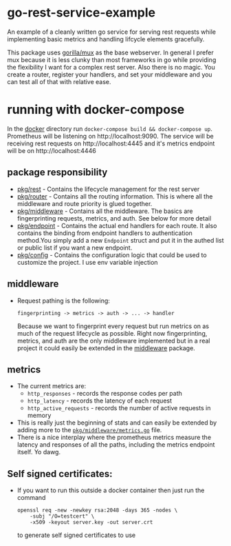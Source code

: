 # go-rest-service-example

An example of a cleanly written go service for serving rest requests while implementing basic metrics and handling lifcycle elements gracefully.

This package uses [gorilla/mux](https://github.com/gorilla/mux) as the base webserver. In general I prefer mux because it is less clunky than most frameworks in go while providing the flexibility I want for a complex rest server. Also there is no magic. You create a router, register your handlers, and set your middleware and you can test all of that with relative ease.

# running with docker-compose

In the [docker](./docker) directory run `docker-compose build && docker-compose up`. Prometheus will be listening on http://localhost:9090. The service will be receiving rest requests on http://localhost:4445 and it's metrics endpoint will be on http://localhost:4446

## package responsibility

-   [pkg/rest](./pkg/server/rest) - Contains the lifecycle management for the rest server
-   [pkg/router](./pkg/server/router) - Contains all the routing information. This is where all the middleware and route priority is glued together.
-   [pkg/middleware](./pkg/server/middleware) - Contains all the middleware. The basics are fingerprinting requests, metrics, and auth. See below for more detail
-   [pkg/endpoint](./pkg/server/endpoint) - Contains the actual end handlers for each route. It also contains the binding from endpoint handlers to authentication method.You simply add a new `Endpoint` struct and put it in the authed list or public list if you want a new endpoint.
-   [pkg/config](./pkg/server/config) - Contains the configuration logic that could be used to customize the project. I use env variable injection

## middleware

-   Request pathing is the following:
    ```
    fingerprinting -> metrics -> auth -> ... -> handler
    ```
    Because we want to fingerprint every request but run metrics on as much of the request lifecycle as possible. Right now fingerprinting, metrics, and auth are the only middleware implemented but in a real project it could easily be extended in the [middleware](./pkg/middleware) package.

## metrics

-   The current metrics are:
    -   `http_responses` - records the response codes per path
    -   `http_latency` - records the latency of each request
    -   `http_active_requests` - records the number of active requests in memory
-   This is really just the beginning of stats and can easily be extended by adding more to the [`pkg/middleware/metrics.go`](./pkg/middleware/metrics.go) file.
-   There is a nice interplay where the prometheus metrics measure the latency and responses of all the paths, including the metrics endpoint itself. Yo dawg.

## Self signed certificates:

-   If you want to run this outside a docker container then just run the command
    ```
    openssl req -new -newkey rsa:2048 -days 365 -nodes \
        -subj "/O=testcert" \
        -x509 -keyout server.key -out server.crt
    ```
    to generate self signed certificates to use
